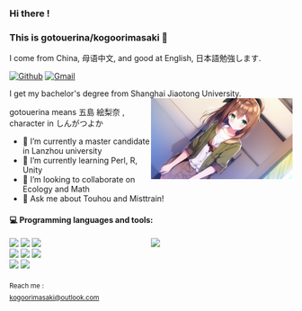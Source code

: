 ### Hi there !
### This is gotouerina/kogoorimasaki 👋
I come from China,
母语中文, and good at English, 日本語勉強します.

[![Github](https://img.shields.io/badge/-Github-000?style=flat&logo=Github&logoColor=white)](https://github.com/gotouerina)
[![Gmail](https://img.shields.io/badge/-Gmail-c14438?style=flat&logo=Gmail&logoColor=white)](mailto:kogoorimasaki@outlook.com)

<p>
I get my bachelor's degree from Shanghai Jiaotong University.
<img align="right" alt="img" src="https://github.com/gotouerina/Character-Set-of-My-Own/blob/main/Han-clothes/56.png" width="50%" height="auto" />

gotouerina means 五島 絵梨奈 ,
character in しんがつよか

- 🔭 I’m currently a master candidate in Lanzhou university
- 🌱 I’m currently learning Perl, R, Unity
- 👯 I’m looking to collaborate on Ecology and Math
- 💬 Ask me about Touhou and Misttrain!

#### :computer: Programming languages and tools: 
<p>
  <img width="50%" align="right" src="https://github-readme-stats.vercel.app/api?username=gotouerina" />
<p>
<code><img width="12%" src="https://www.vectorlogo.zone/logos/perl/perl-ar21.svg" ></code>
<code><img width="11%" src="https://www.vectorlogo.zone/logos/gnu_bash/gnu_bash-ar21.svg"></code>
<code><img width="5%" src="https://www.vectorlogo.zone/logos/r-project/r-project-icon.svg"></code>


<br />
<code><img width="11%" src="https://www.vectorlogo.zone/logos/ruby-lang/ruby-lang-ar21.svg"></code>
<code><img width="11%" src="https://www.vectorlogo.zone/logos/linux/linux-ar21.svg"></code>
<code><img width="12%" src="https://www.vectorlogo.zone/logos/python/python-ar21.svg"></code>

<br />
<code><img width="11%" src="https://www.vectorlogo.zone/logos/unity3d/unity3d-ar21.svg"></code>
<code><img width="11%" src="https://www.vectorlogo.zone/logos/steampowered/steampowered-ar21.svg"></code>

<sub> Reach me  : <br/> kogoorimasaki@outlook.com

